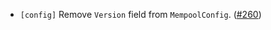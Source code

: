 - `[config]` Remove `Version` field from `MempoolConfig`.
  ([\#260](https://github.com/KYVENetwork/cometbft/v38/issues/260))
